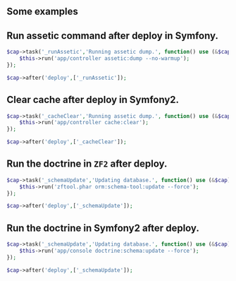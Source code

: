 Some examples
---------------

Run assetic command after deploy in Symfony.
-------------

```php
$cap->task('_runAssetic','Running assetic dump.', function() use (&$cap) {
	$this->run('app/controller assetic:dump --no-warmup');
});

$cap->after('deploy',['_runAssetic']);
```

Clear cache after deploy in Symfony2.
-------------

```php
$cap->task('_cacheClear','Running assetic dump.', function() use (&$cap) {
	$this->run('app/controller cache:clear');
});

$cap->after('deploy',['_cacheClear']);
```

Run the doctrine in `ZF2` after deploy.
-------------

```php
$cap->task('_schemaUpdate','Updating database.', function() use (&$cap) {
	$this->run('zftool.phar orm:schema-tool:update --force');
});

$cap->after('deploy',['_schemaUpdate']);
```

Run the doctrine in Symfony2 after deploy.
-------------

```php
$cap->task('_schemaUpdate','Updating database.', function() use (&$cap) {
	$this->run('app/console doctrine:schema:update --force');
});

$cap->after('deploy',['_schemaUpdate']);
```